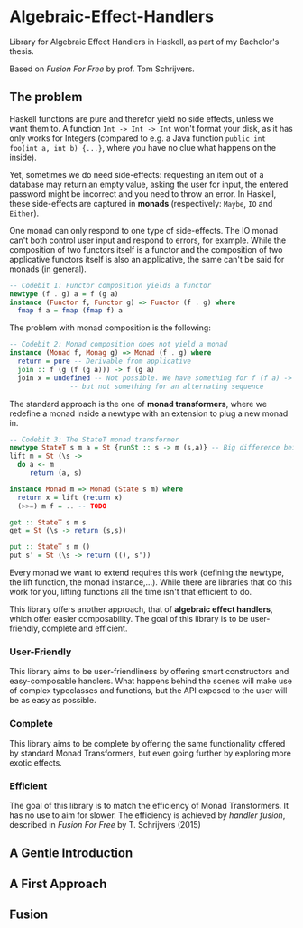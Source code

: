 # Algebraic-Effect-Handlers
Library for Algebraic Effect Handlers in Haskell, as part of my Bachelor's thesis.

Based on *Fusion For Free* by prof. Tom Schrijvers.

## The problem
Haskell functions are pure and therefor yield no side effects, unless we want them to.
A function `Int -> Int -> Int` won't format your disk, as it has only works for Integers
(compared to e.g. a Java function `public int foo(int a, int b) {...}`, where you have no clue what happens on the inside).

Yet, sometimes we do need side-effects:
requesting an item out of a database may return an empty value, asking the user for input, the entered password might be incorrect and you need to throw an error.
In Haskell, these side-effects are captured in **monads** (respectively: `Maybe`, `IO` and `Either`).

One monad can only respond to one type of side-effects.
The IO monad can't both control user input and respond to errors, for example.
While the composition of two functors itself is a functor and the composition of two applicative functors itself is also an applicative,
the same can't be said for monads (in general).

```haskell
-- Codebit 1: Functor composition yields a functor
newtype (f . g) a = f (g a)
instance (Functor f, Functor g) => Functor (f . g) where
  fmap f a = fmap (fmap f) a
```
The problem with monad composition is the following:

```haskell
-- Codebit 2: Monad composition does not yield a monad
instance (Monad f, Monag g) => Monad (f . g) where
  return = pure -- Derivable from applicative
  join :: f (g (f (g a))) -> f (g a)
  join x = undefined -- Not possible. We have something for f (f a) -> f a and g (g a) -> g a
               -- but not something for an alternating sequence
```

The standard approach is the one of **monad transformers**,
where we redefine a monad inside a newtype with an extension to plug a new monad in.

```haskell
-- Codebit 3: The StateT monad transformer
newtype StateT s m a = St {runSt :: s -> m (s,a)} -- Big difference being the m in the runSt function
lift m = St (\s ->
  do a <- m
     return (a, s)

instance Monad m => Monad (State s m) where
  return x = lift (return x)
  (>>=) m f = .. -- TODO

get :: StateT s m s
get = St (\s -> return (s,s))

put :: StateT s m ()
put s' = St (\s -> return ((), s'))
```

Every monad we want to extend requires this work (defining the newtype, the lift function, the monad instance,...).
While there are libraries that do this work for you, lifting functions all the time isn't that efficient to do.

This library offers another approach, that of **algebraic effect handlers**, which offer easier composability.
The goal of this library is to be user-friendly, complete and efficient.
### User-Friendly
This library aims to be user-friendliness by offering smart constructors and easy-composable handlers.
What happens behind the scenes will make use of complex typeclasses and functions,
but the API exposed to the user will be as easy as possible.
### Complete
This library aims to be complete by offering the same functionality offered by standard Monad Transformers,
but even going further by exploring more exotic effects.

### Efficient
The goal of this library is to match the efficiency of Monad Transformers.
It has no use to aim for slower.
The efficiency is achieved by *handler fusion*, described in *Fusion For Free* by T. Schrijvers (2015)

## A Gentle Introduction

## A First Approach

## Fusion
